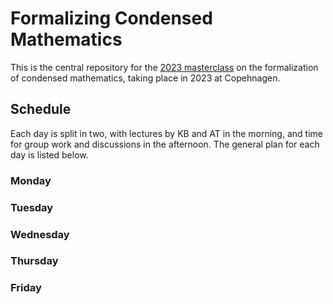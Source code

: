 # Formalizing Condensed Mathematics

This is the central repository for the [2023 masterclass](https://www.math.ku.dk/english/calendar/events/formalisation-of-mathematics/) on the formalization of condensed mathematics, taking place in 2023 at Copehnagen.

## Schedule

Each day is split in two, with lectures by KB and AT in the morning, and time for group work and discussions in the afternoon.
The general plan for each day is listed below.

### Monday
### Tuesday
### Wednesday
### Thursday
### Friday
